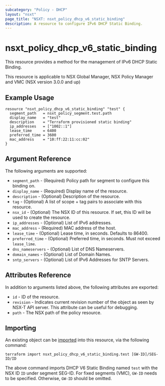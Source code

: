 ```yaml
---
subcategory: "Policy - DHCP"
layout: "nsxt"
page_title: "NSXT: nsxt_policy_dhcp_v6_static_binding"
description: A resource to configure IPv6 DHCP Static Binding.
---
```


# nsxt_policy_dhcp_v6_static_binding

This resource provides a method for the management of IPv6 DHCP Static Binding.

This resource is applicable to NSX Global Manager, NSX Policy Manager and VMC (NSX version 3.0.0 and up)

## Example Usage

```hcl
resource "nsxt_policy_dhcp_v6_static_binding" "test" {
  segment_path   = nsxt_policy_segment.test.path
  display_name   = "test"
  description    = "Terraform provisioned static binding"
  ip_addresses   = ["1002::1"]
  lease_time     = 6400
  preferred_time = 3600
  mac_address    = "10:ff:22:11:cc:02"
}
```

## Argument Reference

The following arguments are supported:

* `segment_path` - (Required) Policy path for segment to configure this binding on.
* `display_name` - (Required) Display name of the resource.
* `description` - (Optional) Description of the resource.
* `tag` - (Optional) A list of scope + tag pairs to associate with this resource.
* `nsx_id` - (Optional) The NSX ID of this resource. If set, this ID will be used to create the resource.
* `ip_addresses` - (Optional) List of IPv6 addresses.
* `mac_address` - (Required) MAC address of the host.
* `lease_time` - (Optional) Lease time, in seconds. Defaults to 86400.
* `preferred_time` - (Optional) Preferred time, in seconds. Must not exceed `lease_lime`.
* `dns_nameservers` - (Optional) List of DNS Nameservers.
* `domain_names` - (Optional) List of Domain Names.
* `sntp_servers` - (Optional) List of IPv6 Addresses for SNTP Servers.

## Attributes Reference

In addition to arguments listed above, the following attributes are exported:

* `id` - ID of the resource.
* `revision` - Indicates current revision number of the object as seen by NSX-T API server. This attribute can be useful for debugging.
* `path` - The NSX path of the policy resource.

## Importing

An existing object can be [imported][docs-import] into this resource, via the following command:

[docs-import]: /docs/import/index.html

```
terraform import nsxt_policy_dhcp_v6_static_binding.test [GW-ID]/SEG-ID/ID
```

The above command imports DHCP V6 Static Binding named `test` with the NSX ID `ID` under segment SEG-ID.
For fixed segments (VMC), `GW-ID` needs to be specified. Otherwise, `GW-ID` should be omitted.
